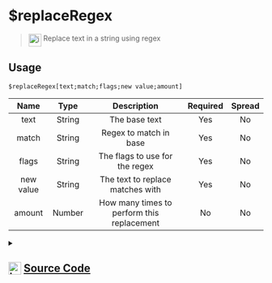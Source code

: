 # $replaceRegex
> <img align="top" src="https://upload.wikimedia.org/wikipedia/commons/thumb/e/e4/Infobox_info_icon.svg/160px-Infobox_info_icon.svg.png?20150409153300" alt="image" width="25" height="auto"> Replace text in a string using regex
## Usage
```
$replaceRegex[text;match;flags;new value;amount]
```
| Name | Type | Description | Required | Spread
| :---: | :---: | :---: | :---: | :---: |
text | String | The base text | Yes | No
match | String | Regex to match in base | Yes | No
flags | String | The flags to use for the regex | Yes | No
new value | String | The text to replace matches with | Yes | No
amount | Number | How many times to perform this replacement | No | No
<details>
<summary>
    
## <img align="top" src="https://cdn4.iconfinder.com/data/icons/iconsimple-logotypes/512/github-512.png" alt="image" width="25" height="auto">  [Source Code](https://github.com/tryforge/ForgeScript-V2/blob/main/src/native/replaceRegex.ts)
    
</summary>
    
```ts
import { ArgType, NativeFunction, Return } from "../structures"

export default new NativeFunction({
    name: "$replaceRegex",
    version: "1.0.0",
    description: "Replace text in a string using regex",
    unwrap: true,
    args: [
        {
            name: "text",
            description: "The base text",
            rest: false,
            required: true,
            type: ArgType.String,
        },
        {
            name: "match",
            description: "Regex to match in base",
            rest: false,
            required: true,
            type: ArgType.String,
            pointer: 2,
        },
        {
            name: "flags",
            description: "The flags to use for the regex",
            rest: false,
            required: true,
            type: ArgType.String,
        },
        {
            name: "new value",
            description: "The text to replace matches with",
            type: ArgType.String,
            rest: false,
            required: true,
        },
        {
            name: "amount",
            description: "How many times to perform this replacement",
            rest: false,
            type: ArgType.Number,
        },
    ],
    brackets: true,
    execute(ctx, [text, raw, flags, replacement, amount]) {
        amount ??= -1
        const regex = new RegExp(raw, flags)

        if (amount === -1) {
            return Return.success(text.replace(regex, replacement))
        }
        let i = 0
        return Return.success(text.replace(regex, (m) => (++i <= amount! ? replacement : m)))
    },
})

```
    
</details>
